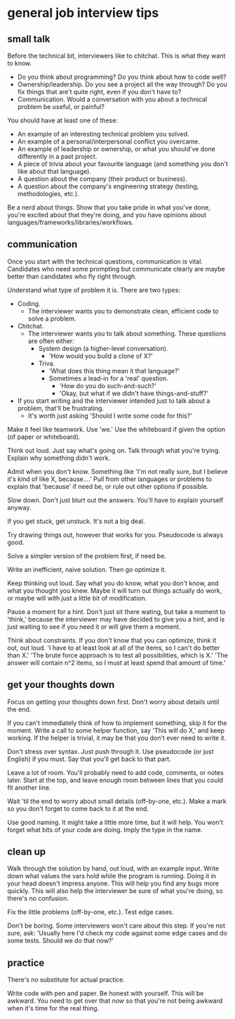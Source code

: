# general job interview tips

## small talk

Before the technical bit, interviewers like to chitchat. This is what they want to know.
* Do you think about programming? Do you think about how to code well?
* Ownership/leadership. Do you see a project all the way through? Do you fix things that are't
  quite right, even if you don't have to?
* Communication. Would a conversation with you about a technical problem be useful, or painful?

You should have at least one of these:
* An example of an interesting technical problem you solved.
* An example of a personal/interpersonal conflict you overcame.
* An example of leadership or ownership, or what you should've done differently in a past project.
* A piece of trivia about your favourite language (and something you don't like about that language).
* A question about the company (their product or business).
* A question about the company's engineering strategy (testing, methodologies, etc.).

Be a nerd about things. Show that you take pride in what you've done, you're excited about that they're
doing, and you have opinions about languages/frameworks/libraries/workflows.

## communication

Once you start with the technical questions, communication is vital.
Candidates who need some prompting but communicate clearly are maybe better than candidates who
fly right through.

Understand what type of problem it is. There are two types:
* Coding.
  * The interviewer wants you to demonstrate clean, efficient code to solve a problem.
* Chitchat.
  * The interviewer wants you to talk about something. These questions are often either:
    * System design (a higher-level conversation).
      * 'How would you build a clone of X?'
    * Triva.
      * 'What does this thing mean it that language?'
      * Sometimes a lead-in for a 'real' question.
        * 'How do you do such-and-such?'
        * 'Okay, but what if we didn\'t have things-and-stuff?'
* If you start writing and the interviewer intended just to talk about a problem, that'll be frustrating.
  * It's worth just asking 'Should I write some code for this?'

Make it feel like teamwork. Use 'we.' Use the whiteboard if given the option (of paper or whiteboard).

Think out loud. Just say what's going on. Talk through what you're trying. Explain why something didn't work.

Admit when you don't know. Something like 'I\'m not really sure, but I believe it\'s kind of like X, because....'
Pull from other languages or problems to explain that 'because' if need be, or rule out other options if possible.

Slow down. Don't just blurt out the answers. You'll have to explain yourself anyway.

If you get stuck, get unstuck. It's not a big deal.

Try drawing things out, however that works for you. Pseudocode is always good.

Solve a simpler version of the problem first, if need be.

Write an inefficient, naive solution. Then go optimize it.

Keep thinking out loud. Say what you do know, what you don't know, and what you thought you knew.
Maybe it will turn out things actually do work, or maybe will with just a little bit of modification.

Pause a moment for a hint. Don't just sit there wating, but take a moment to 'think,' because the interviewer
may have decided to give you a hint, and is just waiting to see if you need it or will give them a moment.

Think about constraints. If you don't know that you can optimize, think it out, out loud.
'I have to at least look at all of the items, so I can\'t do better than X.'
'The brute force approach is to test all possibilities, which is X.'
'The answer will contain n^2 items, so I must at least spend that amount of time.'

## get your thoughts down
Focus on getting your thoughts down first. Don't worry about details until the end.

If you can't immediately think of how to implement something, skip it for the moment. Write a call to some
helper function, say 'This will do X,' and keep working. If the helper is trivial, it may be that you don't
ever need to write it.

Don't stress over syntax. Just push through it. Use pseudocode (or just English) if you must.
Say that you'll get back to that part.

Leave a lot of room. You'll probably need to add code, comments, or notes later. Start at the top,
and leave enough room between lines that you could fit another line.

Wait 'til the end to worry about small details (off-by-one, etc.). Make a mark so you don't forget to come back
to it at the end.

Use good naming. It might take a little more time, but it will help. You won't forget what bits of your code are
doing. Imply the type in the name.

## clean up

Walk through the solution by hand, out loud, with an example input.
Write down what values the vars hold while the program is running. Doing it in your head doesn't impress anyone.
This will help you find any bugs more quickly.
This will also help the interviewer be sure of what you're doing, so there's no confusion.

Fix the little problems (off-by-one, etc.).
Test edge cases.

Don't be boring. Some interviewers won't care about this step. If you're not sure, ask:
'Usually here I\'d check my code against some edge cases and do some tests. Should we do that now?'

## practice

There's no substitute for actual practice.

Write code with pen and paper.
Be honest with yourself. This will be awkward. You need to get over that _now_ so that you're not
being awkward when it's time for the real thing.

